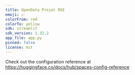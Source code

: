 ```yaml
---
title: OpenData Projet RSE
emoji: 📈
colorFrom: red
colorTo: yellow
sdk: streamlit
sdk_version: 1.32.2
app_file: app.py
pinned: false
license: mit
---
```


Check out the configuration reference at https://huggingface.co/docs/hub/spaces-config-reference
